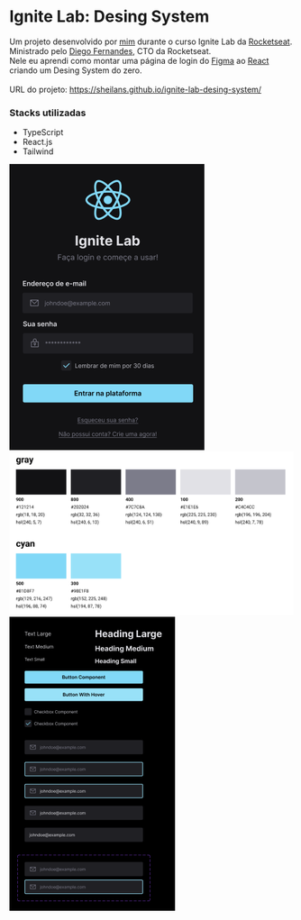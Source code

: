 # Ignite Lab: Desing System

Um projeto desenvolvido por [mim](https://github.com/SheilaNS) durante o curso Ignite Lab da [Rocketseat](https://www.rocketseat.com.br/).<br>
Ministrado pelo [Diego Fernandes](https://github.com/diego3g), CTO da Rocketseat.<br>
Nele eu aprendi como montar uma página de login do [Figma](https://www.figma.com/) ao [React](https://pt-br.reactjs.org/) criando um Desing System do zero.<br><br>
URL do projeto: https://sheilans.github.io/ignite-lab-desing-system/

### Stacks utilizadas
- TypeScript
- React.js
- Tailwind

![formulário de login](./login-form.png)<br>
![paleta de cores](./colors.png)<br>
![componentes](./components.png)

